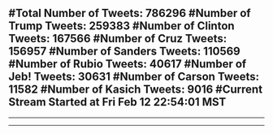 #Total Number of Tweets: 786296 
#Number of Trump Tweets: 259383
#Number of Clinton Tweets: 167566
#Number of Cruz Tweets: 156957
#Number of Sanders Tweets: 110569
#Number of Rubio Tweets: 40617
#Number of Jeb! Tweets: 30631
#Number of Carson Tweets: 11582
#Number of Kasich Tweets: 9016
#Current Stream Started at Fri Feb 12 22:54:01 MST
---
---
---

